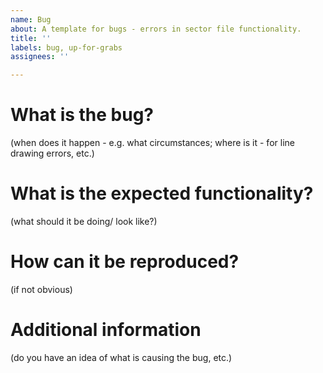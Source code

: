 ```yaml
---
name: Bug
about: A template for bugs - errors in sector file functionality.
title: ''
labels: bug, up-for-grabs
assignees: ''

---
```


# What is the bug?
(when does it happen - e.g. what circumstances; where is it - for line drawing errors, etc.)

# What is the expected functionality?
 (what should it be doing/ look like?)

# How can it be reproduced? 
 (if not obvious)

# Additional information
(do you have an idea of what is causing the bug, etc.)
